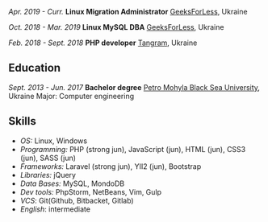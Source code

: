 *Apr. 2019 - Curr.*
**Linux Migration Administrator**
[GeeksForLess](https://geeksforless.com/), Ukraine

*Oct. 2018 - Mar. 2019*
**Linux MySQL DBA**
[GeeksForLess](https://geeksforless.com/), Ukraine

*Feb. 2018 - Sept. 2018*
**PHP developer**
[Tangram](https://tangram.ua), Ukraine

## Education
*Sept. 2013 - Jun. 2017*
**Bachelor degree**
[Petro Mohyla Black Sea University](https://chdu.edu.ua/), Ukraine
Major: Computer engineering

## Skills
* *OS:* Linux, Windows
* *Programming:* PHP (strong jun), JavaScript (jun), HTML (jun), CSS3 (jun), SASS (jun)
* *Frameworks:* Laravel (strong jun), YII2 (jun), Bootstrap
* *Libraries:* jQuery
* *Data Bases:* MySQL, MondoDB
* *Dev tools:* PhpStorm, NetBeans, Vim, Gulp
* *VCS*: Git(Github, Bitbacket, Gitlab)
* *English*: intermediate
